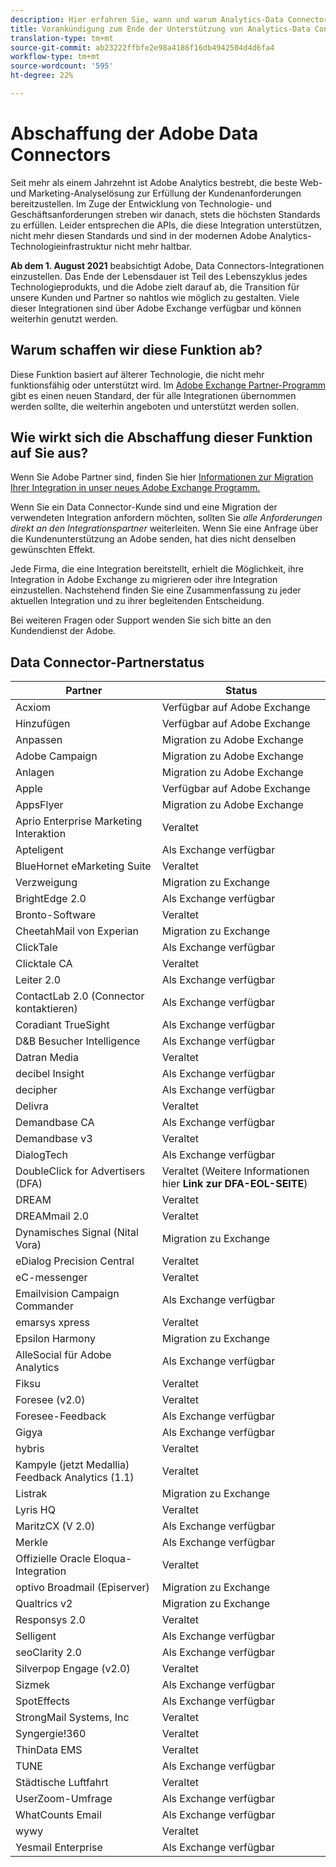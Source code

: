 ```yaml
---
description: Hier erfahren Sie, wann und warum Analytics-Data Connectors nicht mehr unterstützt werden.
title: Vorankündigung zum Ende der Unterstützung von Analytics-Data Connectors
translation-type: tm+mt
source-git-commit: ab23222ffbfe2e98a4186f16db4942504d4d6fa4
workflow-type: tm+mt
source-wordcount: '595'
ht-degree: 22%

---
```



# Abschaffung der Adobe Data Connectors

Seit mehr als einem Jahrzehnt ist Adobe Analytics bestrebt, die beste Web- und Marketing-Analyselösung zur Erfüllung der Kundenanforderungen bereitzustellen. Im Zuge der Entwicklung von Technologie- und Geschäftsanforderungen streben wir danach, stets die höchsten Standards zu erfüllen.  Leider entsprechen die APIs, die diese Integration unterstützen, nicht mehr diesen Standards und sind in der modernen Adobe Analytics-Technologieinfrastruktur nicht mehr haltbar.

**Ab dem 1. August 2021** beabsichtigt Adobe, Data Connectors-Integrationen einzustellen. Das Ende der Lebensdauer ist Teil des Lebenszyklus jedes Technologieprodukts, und die Adobe zielt darauf ab, die Transition für unsere Kunden und Partner so nahtlos wie möglich zu gestalten. Viele dieser Integrationen sind über Adobe Exchange verfügbar und können weiterhin genutzt werden.

## Warum schaffen wir diese Funktion ab?

Diese Funktion basiert auf älterer Technologie, die nicht mehr funktionsfähig oder unterstützt wird. Im [Adobe Exchange Partner-Programm](https://partners.adobe.com/exchangeprogram/experiencecloud) gibt es einen neuen Standard, der für alle Integrationen übernommen werden sollte, die weiterhin angeboten und unterstützt werden sollen.

## Wie wirkt sich die Abschaffung dieser Funktion auf Sie aus?

Wenn Sie Adobe Partner sind, finden Sie hier [Informationen zur Migration Ihrer Integration in unser neues Adobe Exchange Programm.](https://adobeexchangeec.zendesk.com/hc/en-us/articles/360003867071-Adobe-Analytics-Integration-Tools)

Wenn Sie ein Data Connector-Kunde sind und eine Migration der verwendeten Integration anfordern möchten, sollten Sie *alle Anforderungen direkt an den Integrationspartner* weiterleiten. Wenn Sie eine Anfrage über die Kundenunterstützung an Adobe senden, hat dies nicht denselben gewünschten Effekt.

Jede Firma, die eine Integration bereitstellt, erhielt die Möglichkeit, ihre Integration in Adobe Exchange zu migrieren oder ihre Integration einzustellen. Nachstehend finden Sie eine Zusammenfassung zu jeder aktuellen Integration und zu ihrer begleitenden Entscheidung.

Bei weiteren Fragen oder Support wenden Sie sich bitte an den Kundendienst der Adobe.

## Data Connector-Partnerstatus

| Partner | Status |
| --- | --- |
| Acxiom | Verfügbar auf Adobe Exchange |
| Hinzufügen | Verfügbar auf Adobe Exchange |
| Anpassen | Migration zu Adobe Exchange |
| Adobe Campaign | Migration zu Adobe Exchange |
| Anlagen | Migration zu Adobe Exchange |
| Apple | Verfügbar auf Adobe Exchange |
| AppsFlyer | Migration zu Adobe Exchange |
| Aprio Enterprise Marketing Interaktion | Veraltet |
| Apteligent | Als Exchange verfügbar |
| BlueHornet eMarketing Suite | Veraltet |
| Verzweigung | Migration zu Exchange |
| BrightEdge 2.0 | Als Exchange verfügbar |
| Bronto-Software | Veraltet |
| CheetahMail von Experian | Migration zu Exchange |
| ClickTale | Als Exchange verfügbar |
| Clicktale CA | Veraltet |
| Leiter 2.0 | Als Exchange verfügbar |
| ContactLab 2.0 (Connector kontaktieren) | Als Exchange verfügbar |
| Coradiant TrueSight | Als Exchange verfügbar |
| D&amp;B Besucher Intelligence | Als Exchange verfügbar |
| Datran Media | Veraltet |
| decibel Insight | Als Exchange verfügbar |
| decipher | Als Exchange verfügbar |
| Delivra | Veraltet |
| Demandbase CA | Als Exchange verfügbar |
| Demandbase v3 | Veraltet |
| DialogTech | Als Exchange verfügbar |
| DoubleClick for Advertisers (DFA) | Veraltet (Weitere Informationen hier **Link zur DFA-EOL-SEITE**) |
| DREAM | Veraltet |
| DREAMmail 2.0 | Veraltet |
| Dynamisches Signal (Nital Vora) | Migration zu Exchange |
| eDialog Precision Central | Veraltet |
| eC-messenger | Veraltet |
| Emailvision Campaign Commander | Als Exchange verfügbar |
| emarsys xpress | Veraltet |
| Epsilon Harmony | Migration zu Exchange |
| AlleSocial für Adobe Analytics | Als Exchange verfügbar |
| Fiksu | Veraltet |
| Foresee (v2.0) | Veraltet |
| Foresee-Feedback | Als Exchange verfügbar |
| Gigya | Als Exchange verfügbar |
| hybris | Veraltet |
| Kampyle (jetzt Medallia) Feedback Analytics (1.1) | Veraltet |
| Listrak | Migration zu Exchange |
| Lyris HQ | Veraltet |
| MaritzCX (V 2.0) | Als Exchange verfügbar |
| Merkle | Als Exchange verfügbar |
| Offizielle Oracle Eloqua-Integration | Veraltet |
| optivo Broadmail (Episerver) | Migration zu Exchange |
| Qualtrics v2 | Migration zu Exchange |
| Responsys 2.0 | Veraltet |
| Selligent | Als Exchange verfügbar |
| seoClarity 2.0 | Als Exchange verfügbar |
| Silverpop Engage (v2.0) | Veraltet |
| Sizmek | Als Exchange verfügbar |
| SpotEffects | Als Exchange verfügbar |
| StrongMail Systems, Inc | Veraltet |
| Syngergie!360 | Veraltet |
| ThinData EMS | Veraltet |
| TUNE | Als Exchange verfügbar |
| Städtische Luftfahrt | Veraltet |
| UserZoom-Umfrage | Als Exchange verfügbar |
| WhatCounts Email | Als Exchange verfügbar |
| wywy | Veraltet |
| Yesmail Enterprise | Als Exchange verfügbar |
